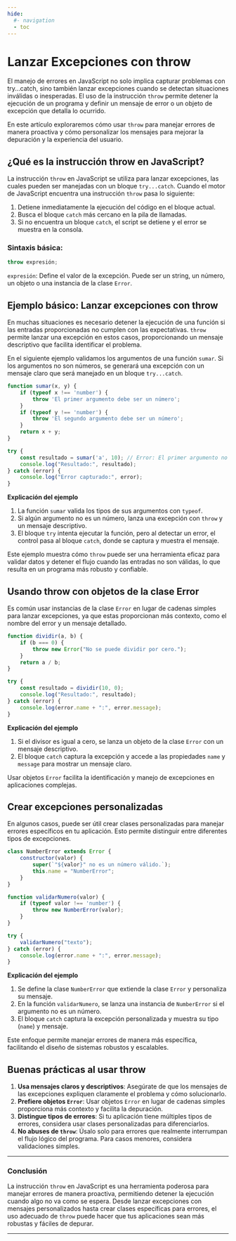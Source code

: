 ```yaml
---
hide:
  #- navigation
  - toc
---
```


<link rel="stylesheet" href="../../assets/stylesheets/javascript.css">

# **Lanzar Excepciones con throw**

El manejo de errores en JavaScript no solo implica capturar problemas con try…catch, sino también lanzar excepciones cuando se detectan situaciones inválidas o inesperadas. El uso de la instrucción `throw` permite detener la ejecución de un programa y definir un mensaje de error o un objeto de excepción que detalla lo ocurrido.

En este artículo exploraremos cómo usar `throw` para manejar errores de manera proactiva y cómo personalizar los mensajes para mejorar la depuración y la experiencia del usuario.

## **¿Qué es la instrucción throw en JavaScript?**

La instrucción `throw` en JavaScript se utiliza para lanzar excepciones, las cuales pueden ser manejadas con un bloque `try...catch`. Cuando el motor de JavaScript encuentra una instrucción `throw` pasa lo siguiente:

  1. Detiene inmediatamente la ejecución del código en el bloque actual.
  2. Busca el bloque `catch` más cercano en la pila de llamadas.
  3. Si no encuentra un bloque `catch`, el script se detiene y el error se muestra en la consola.

### **Sintaxis básica:**

```js linenums="1" title="javascript"
throw expresión;
```

`expresión`: Define el valor de la excepción. Puede ser un string, un número, un objeto o una instancia de la clase `Error`.

## **Ejemplo básico: Lanzar excepciones con throw**

En muchas situaciones es necesario detener la ejecución de una función si las entradas proporcionadas no cumplen con las expectativas. `throw` permite lanzar una excepción en estos casos, proporcionando un mensaje descriptivo que facilita identificar el problema.

En el siguiente ejemplo validamos los argumentos de una función `sumar`. Si los argumentos no son números, se generará una excepción con un mensaje claro que será manejado en un bloque `try...catch`.

```js linenums="1" title="javascript"
function sumar(x, y) {
    if (typeof x !== 'number') {
        throw 'El primer argumento debe ser un número';
    }
    if (typeof y !== 'number') {
        throw 'El segundo argumento debe ser un número';
    }
    return x + y;
}

try {
    const resultado = sumar('a', 10); // Error: El primer argumento no es un número
    console.log("Resultado:", resultado);
} catch (error) {
    console.log("Error capturado:", error);
}
```

**Explicación del ejemplo**

  1. La función `sumar` valida los tipos de sus argumentos con `typeof`.
  2. Si algún argumento no es un número, lanza una excepción con `throw` y un mensaje descriptivo.
  3. El bloque `try` intenta ejecutar la función, pero al detectar un error, el control pasa al bloque `catch`, donde se captura y muestra el mensaje.

Este ejemplo muestra cómo `throw` puede ser una herramienta eficaz para validar datos y detener el flujo cuando las entradas no son válidas, lo que resulta en un programa más robusto y confiable.

## **Usando throw con objetos de la clase Error**

Es común usar instancias de la clase `Error` en lugar de cadenas simples para lanzar excepciones, ya que estas proporcionan más contexto, como el nombre del error y un mensaje detallado.

```js linenums="1" title="javascript"
function dividir(a, b) {
    if (b === 0) {
        throw new Error("No se puede dividir por cero.");
    }
    return a / b;
}

try {
    const resultado = dividir(10, 0);
    console.log("Resultado:", resultado);
} catch (error) {
    console.log(error.name + ":", error.message);
}
```

**Explicación del ejemplo**

  1. Si el divisor es igual a cero, se lanza un objeto de la clase `Error` con un mensaje descriptivo.
  2. El bloque `catch` captura la excepción y accede a las propiedades `name` y `message` para mostrar un mensaje claro.

Usar objetos `Error` facilita la identificación y manejo de excepciones en aplicaciones complejas.

## **Crear excepciones personalizadas**

En algunos casos, puede ser útil crear clases personalizadas para manejar errores específicos en tu aplicación. Esto permite distinguir entre diferentes tipos de excepciones.

```js linenums="1" title="javascript"
class NumberError extends Error {
    constructor(valor) {
        super(`"${valor}" no es un número válido.`);
        this.name = "NumberError";
    }
}

function validarNumero(valor) {
    if (typeof valor !== 'number') {
        throw new NumberError(valor);
    }
}

try {
    validarNumero("texto");
} catch (error) {
    console.log(error.name + ":", error.message);
}
```

**Explicación del ejemplo**

  1. Se define la clase `NumberError` que extiende la clase `Error` y personaliza su mensaje.
  2. En la función `validarNumero`, se lanza una instancia de `NumberError` si el argumento no es un número.
  3. El bloque `catch` captura la excepción personalizada y muestra su tipo (`name`) y mensaje.

Este enfoque permite manejar errores de manera más específica, facilitando el diseño de sistemas robustos y escalables.

## **Buenas prácticas al usar throw**

  1. **Usa mensajes claros y descriptivos**: Asegúrate de que los mensajes de las excepciones expliquen claramente el problema y cómo solucionarlo.
  2. **Prefiere objetos `Error`**: Usar objetos `Error` en lugar de cadenas simples proporciona más contexto y facilita la depuración.
  3. **Distingue tipos de errores**: Si tu aplicación tiene múltiples tipos de errores, considera usar clases personalizadas para diferenciarlos.
  4. **No abuses de `throw`**: Úsalo solo para errores que realmente interrumpan el flujo lógico del programa. Para casos menores, considera validaciones simples.

***

### **Conclusión**

La instrucción `throw` en JavaScript es una herramienta poderosa para manejar errores de manera proactiva, permitiendo detener la ejecución cuando algo no va como se espera. Desde lanzar excepciones con mensajes personalizados hasta crear clases específicas para errores, el uso adecuado de `throw` puede hacer que tus aplicaciones sean más robustas y fáciles de depurar.

***

<br>
